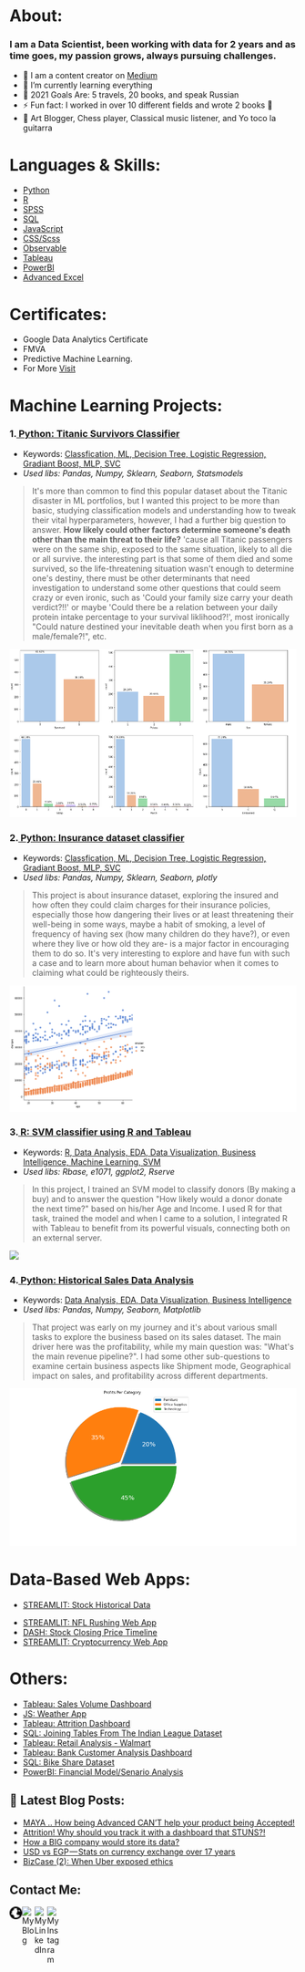 # About:

### I am a Data Scientist, been working with data for 2 years and as time goes, my passion grows, always pursuing challenges. 
  - 🔭 I am a content creator on [Medium][Medium]
  - 🌱 I’m currently learning everything 
  - 🥅 2021 Goals Are: 5 travels, 20 books, and speak Russian
  - ⚡ Fun fact: I worked in over 10 different fields and wrote 2 books 🤣
  - 👯 Art Blogger, Chess player, Classical music listener, and Yo toco la guitarra
  
# Languages & Skills:
- [Python](https://github.com/taricov?tab=repositories)         
- [R]()
- [SPSS]()
- [SQL](https://www.kaggle.com/taricov/sql-snippets-bike-share-dataset)
- [JavaScript](https://github.com/taricov?tab=repositories)
- [CSS/Scss](https://codepen.io/taricov/pens/public?cursor=ZD0xJm89MCZwPTEmdj01MDM4MDQ5Mg==)
- [Observable]()
- [Tableau](https://medium.com/geekculture/attrition-why-should-you-track-it-with-a-dashboard-that-stuns-2e50663f0e21?source=user_profile---------1----------------------------)
- [PowerBI](https://app.powerbi.com/groups/me/reports/cc818e03-c473-4d97-994c-be7c8ac778a6?ctid=0b6fac1e-c1ac-4214-bd79-eb9321e7de42&pbi_source=linkShare)
- [Advanced Excel]()
  <!-- - [Java](https://github.com/taricov?tab=repositories) -->
 
# Certificates:
- Google Data Analytics Certificate
- FMVA
- Predictive Machine Learning.
- For More [Visit](https://www.linkedin.com/in/taricov/)

# Machine Learning Projects:

### 1.[ Python: Titanic Survivors Classifier](https://github.com/taricov/Python_Titanic_Survivors_Classificier)
   - Keywords: [Classfication, ML, Decision Tree, Logistic Regression, Gradiant Boost, MLP, SVC]()
   - *Used libs: Pandas, Numpy, Sklearn, Seaborn, Statsmodels*

> It's more than common to find this popular dataset about the Titanic disaster in ML portfolios, but I wanted this project to be more than basic, studying classification models and understanding how to tweak their vital hyperparameters, however, I had a further big question to answer. **How likely could other factors determine someone's death other than the main threat to their life?** 'cause all Titanic passengers were on the same ship, exposed to the same situation, likely to all die or all survive. the interesting part is that some of them died and some survived, so the life-threatening situation wasn't enough to determine one's destiny, there must be other determinants that need investigation to understand some other questions that could seem crazy or even ironic, such as 'Could your family size carry your death verdict?!!' or maybe 'Could there be a relation between your daily protein intake percentage to your survival liklihood?!', most ironically "Could nature destined your inevitable death when you first born as a male/female?!", etc. <br/>

![bar charts](imgs/titanic.png)


### 2.[ Python: Insurance dataset classifier](https://www.kaggle.com/taricov/Python_Insurance_Predictive_ML)
  - Keywords: [Classfication, ML, Decision Tree, Logistic Regression, Gradiant Boost, MLP, SVC]()
  - *Used libs: Pandas, Numpy, Sklearn, Seaborn, plotly*

> This project is about insurance dataset, exploring the insured and how often they could claim charges for their insurance policies, especially those how dangering their lives or at least threatening their well-being in some ways, maybe a habit of smoking, a level of frequency of having sex (how many children do they have?), or even where they live or how old they are- is a major factor in encouraging them to do so.
> It's very interesting to explore and have fun with such a case and to learn more about human behavior when it comes to claiming what could be righteously theirs.<br/>

![](imgs/insurance.png)


### 3.[ R: SVM classifier using R and Tableau](https://github.com/taricov/R_SVM_Classifier)
   - Keywords: [R, Data Analysis, EDA, Data Visualization, Business Intelligence, Machine Learning, SVM]()
   - *Used libs: Rbase, e1071, ggplot2, Rserve*

> In this project, I trained an SVM model to classify donors (By making a buy) and to answer the question "How likely would a donor donate the next time?" based on his/her Age and Income. I used R for that task, trained the model and when I came to a solution, I integrated R with Tableau to benefit from its powerful visuals, connecting both on an external server. <br/>

![](imgsSVM.gif)


### 4.[ Python: Historical Sales Data Analysis](https://www.kaggle.com/taricov/python-sales-sheet-analysis)
   - Keywords: [Data Analysis, EDA, Data Visualization, Business Intelligence]()
   - *Used libs: Pandas, Numpy, Seaborn, Matplotlib*

> That project was early on my journey and it's about various small tasks to explore the business based on its sales dataset. The main driver here was the profitability, while my main question was: "What's the main revenue pipeline?". I had some other sub-questions to examine certain business aspects like Shipment mode, Geographical impact on sales, and profitability across different departments. <br/>

![A Pie Chart](imgs/Sales_pie.png)


# Data-Based Web Apps:

- [ STREAMLIT: Stock Historical Data](https://github.com/taricov/Python_Stock_Web_App)
<!--<br/> - [ R Shiny: ]()<br/> -->
- [ STREAMLIT: NFL Rushing Web App](https://github.com/taricov/Python_NFL_Data_App)<br/>
- [ DASH: Stock Closing Price Timeline](https://github.com/taricov/DASH_Interactive_Stocks_Web_App)<br/>
- [ STREAMLIT: Cryptocurrency Web App](https://github.com/taricov/Python_Cryptocurrency_App)<br/>

# Others:

- [ Tableau: Sales Volume Dashboard](https://github.com/taricov/Tableau_Sales_Dashboard)<br/>
- [ JS: Weather App](https://taricov.github.io/JS_Weather_App/)
- [ Tableau: Attrition Dashboard](https://github.com/taricov/Tableau_Attrition_Dashboard)
- [ SQL: Joining Tables From The Indian League Dataset](https://www.kaggle.com/taricov/sql-snippets-tabular-data-joining-value-mapping)<br/>
- [ Tableau: Retail Analysis - Walmart](https://github.com/taricov/Tableau_Retail_Analysis_Dashboard)<br/>
- [ Tableau: Bank Customer Analysis Dashboard](https://github.com/taricov/Tableau_Bank_Customer_Analysis_dashboard)<br/>
- [ SQL: Bike Share Dataset](https://www.kaggle.com/taricov/sql-snippets-bike-share-dataset)<br/>
- [ PowerBI: Financial Model/Senario Analysis](https://app.powerbi.com/groups/me/reports/cc818e03-c473-4d97-994c-be7c8ac778a6?ctid=0b6fac1e-c1ac-4214-bd79-eb9321e7de42&pbi_source=linkShare)<br/>

## 📕 Latest Blog Posts:

<!-- BLOG-POST-LIST:START -->
- [MAYA .. How being Advanced CAN’T help your product being Accepted!](https://medium.com/geekculture/maya-how-being-advanced-cant-help-your-product-being-accepted-8bcc7ad97da2?source=rss-35f5c1b349a7------2)
- [Attrition! Why should you track it with a dashboard that STUNS?!](https://medium.com/geekculture/attrition-why-should-you-track-it-with-a-dashboard-that-stuns-2e50663f0e21?source=rss-35f5c1b349a7------2)
- [How a BIG company would store its data?](https://medium.com/geekculture/how-a-big-company-would-store-its-data-3cca5009562e?source=rss-35f5c1b349a7------2)
- [USD vs EGP — Stats on currency exchange over 17 years](https://taric-ov.medium.com/usd-vs-egp-stats-on-currency-exchange-over-17-years-5dd10517961d?source=rss-35f5c1b349a7------2)
- [BizCase (2): When Uber exposed ethics](https://taric-ov.medium.com/bizcase-2-when-uber-exposed-ethics-b075dcdb7922?source=rss-35f5c1b349a7------2)
<!-- BLOG-POST-LIST:END -->


## Contact Me:

[<img align="left" alt="My Website" width="22px" src="https://raw.githubusercontent.com/iconic/open-iconic/master/svg/globe.svg" />][website]
[<img align="left" alt="My Blog" width="22px" src="https://cdn.jsdelivr.net/npm/simple-icons@3.13.0/icons/medium.svg" />][Medium]
[<img align="left" alt="My LinkedIn" width="22px" src="https://cdn.jsdelivr.net/npm/simple-icons@v3/icons/linkedin.svg" />][linkedin]
[<img align="left" alt="My Instagram" width="22px" src="https://cdn.jsdelivr.net/npm/simple-icons@v3/icons/instagram.svg" />][instagram]


[website]: https://myweb.com
[Medium]: https://taric-ov.medium.com/
[instagram]: https://www.instagram.com/taric.ov/
[linkedin]: https://www.linkedin.com/in/taricov/
